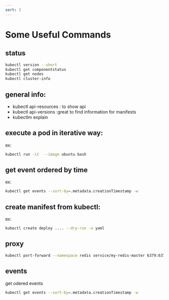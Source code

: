 ```yaml
---
sort: 2
---
```


# Some Useful Commands

## status

```bash
kubectl version --short
kubectl get componentstatus
kubectl get nodes
kubectl cluster-info

```

## general info:
- kubectl api-resources : to show api
- kubectl api-versions :great to find information for manifests
- kubectlm explain



## execute a pod in iterative way:
ex:
```bash
kubectl run -it  --image ubuntu bash
```



## get event ordered by time
ex:
```bash
kubectl get events --sort-by=.metadata.creationTimestamp -w
```


## create manifest from kubectl:
ex:
```bash
kubectl create deploy .... --dry-run -o yaml
```


## proxy

```bash
kubectl port-forward --namespace redis service/my-redis-master 6379:6379 > /dev/null
```


## events
get odered events
```bash
kubectl get events --sort-by=.metadata.creationTimestamp -w
```




<!--
## Apply Manifest with annotation

This adds an annotation so that, when applying changes in the future, kubectl will know what the last applied configuration was for smarter merging of configs.

```bash
kubectl replace --save-config -f MANIFEST.yaml
``` -->
